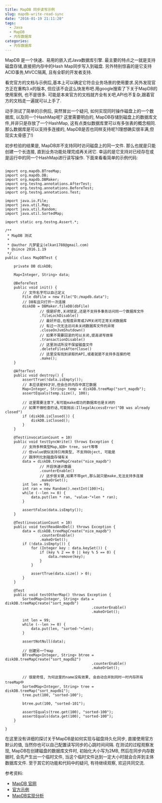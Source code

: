 ```yaml
---
title: MapDB 同步读写示例
slug: mapdb-write-read-sync
date: "2016-01-19 21:11:20"
tags: 
  - Java
  - MapDB
  - 内存数据库
categories:
  - 内存数据库
---
```


MapDB 是一个快速、易用的嵌入式Java数据库引擎. 最主要的特点之一就是支持磁盘存储,直接把内存中的Hash Map同步写入到磁盘. 另外特别惊喜的是它支持ACID事务,MVCC隔离, 且有全职的开发者支持.


看完官方的文档与示例后,基本上可以确定它符合业务场景的使用要求.另外发现官方正在重构3.x的版本, 但应该不会这么快发布吧.用google搜索了下关于MapDB的使用案例, 也不是很多. 可能是本来官方的文档就齐全有关吧,API也不复杂,跟着官方的文档走一遍就可以上手了.

<!--more-->

动手测试了简单的示例后, 突然冒出一个疑问, 如何实现同时操作磁盘上的一个数据库, 以及同一个HashMap呢? 这里需要明白的, MapDB存储到磁盘上的数据库文件,并非只是存放了一个HashMap, 这有点类似数据库里可以有多张表的概念相同. 那么数据库是可以支持多连接的, MapDB是否也同样支持呢?(理想确实很丰满,但现实太骨感了!)

初步检验的结果是, MapDB并不支持同时访问磁盘上的同一文件. 那么也就是只能创建一个长连接, 直到业务功能处理完成再关闭它. 幸运的是它支持对已经存在或是运行中的同一个HashMap进行读写操作. 下面来看看简单的示例代码:

```

import org.mapdb.BTreeMap;
import org.mapdb.DB;
import org.mapdb.DBMaker;
import org.testng.annotations.AfterTest;
import org.testng.annotations.BeforeTest;
import org.testng.annotations.Test;

import java.io.File;
import java.util.Map;
import java.util.Random;
import java.util.SortedMap;

import static org.testng.Assert.*;

/**
 * MapDB 测试
 *
 * @author 凡梦星尘(elkan1788@gmail.com)
 * @since 2016.1.19
 */
public class MapDBTest {

    private DB diskDB;

    Map<Integer, String> data;

    @BeforeTest
    public void init() {
        // 文件名字可以自己定义
        File dbFile = new File("D:/mapdb.data");
        // DB有且只打开一次连接
        diskDB = DBMaker.fileDB(dbFile)
                // 很是好奇,关闭锁定,还是不支持多事务访问同一个数据库文件
                .fileLockDisable()
                // 最好开启,在程度异常或JVM关闭可正常关闭数据库
                // 有过一次无法访问未关闭数据库文件的异常
                .closeOnJvmShutdown()
                // 如果不需要回滚的可以关闭,提高读写效率
                .transactionDisable()
                // 这里测试所没不保留磁盘文件
                .deleteFilesAfterClose()
                // 这里没有找到读取的API,或者就是不支持多连接的吧
                .make();
    }

    @AfterTest
    public void destroy() {
        assertTrue(!data.isEmpty());
        // 本应该是99才对,但会合并内存中其它数据
        Map<Integer, String> temp = diskDB.treeMap("sort_mapdb");
        assertEquals(temp.size(), 100);

        // 这里需要注意下,有可能make成功的数据库也是关闭的
        // 如果不做检查的话,可能抛出:IllegalAccessError("DB was already closed")
        if (diskDB.isClosed()) {
            diskDB.isClosed();
        }
    }

    @Test(invocationCount = 10)
    public void testSyncWrite() throws Exception {
        // 支持多种类型Map,如B+ tree, sort等等
        // 但value貌似支持引用类型, 不支持Object, 可能是
        // 跟序列化到磁盘存储有关
        data = diskDB.treeMapCreate("nice_mapdb")
                // 开启快速计数器
                .counterEnable()
                // 这步很关键,如果不带get,那么就只是make,无法支持多连接
                .makeOrGet();
        int len = 99;
        int ran = new Random().nextInt(100)+1;
        while (--len >= 0) {
            data.put(len * ran, "value-"+len * ran);
        }

        assertFalse(data.isEmpty());
    }

    @Test(invocationCount = 10)
    public void testReadAndDel() throws Exception {
        data = diskDB.treeMapCreate("nice_mapdb")
                .counterEnable()
                .makeOrGet();
        if (!data.isEmpty()) {
            for (Integer key : data.keySet()) {
                if (key % 2 == 0 || key % 5 == 0) {
                    data.remove(key);
                }
            }

            assertTrue(data.size() > 0);
        }
    }

    @Test
    public void testOtherMap() throws Exception {
        SortedMap<Integer, String> data = diskDB.treeMapCreate("sort_mapdb")
                                        .counterEnable()
                                        .makeOrGet();

        int len = 99;
        while (--len >= 0) {
            data.put(len, "sorted-"+len);
        }

        assertNotNull(data);

        // 创建另一个map
        BTreeMap<Integer, String> btree = diskDB.treeMapCreate("sort_mapdb2")
                                        .counterEnable()
                                        .makeOrGet();

        // 很是奇怪, 为何这里的name没有效果, 会自动合并到同时一时内存所有treeMap中
        SortedMap<Integer, String> tree = diskDB.treeMap("sort_mapdb1");
        tree.put(100, "sorted-100");

        btree.put(100, "sorted-101");

        assertEquals(tree.get(100), "sorted-100");
        assertEquals(data.get(100), "sorted-100");
    }

}

```

在这里没有详细的探讨关于MapDB是如何实现与磁盘持久化同步, 直接使用官方默认的值, 当然你也可以自己配置读写同步的心跳时间间隔. 在测试的过程观察发现, MapDB在创建磁盘的数据库文件时, 初始化大小写为2MB, 然后在同步内存数据时, 会先产生出一个临时文件, 当这个临时文件达到一定大小时就会合并到主体数据库文件. 至于其它的功能和代码中的疑问, 有待继续观察, 欢迎共同交流.


参考资料:

- [MapDB 官网](http://www.mapdb.org/)
- [官方示例](https://github.com/jankotek/MapDB/tree/master/src/test/java/examples)
- [MapDB实现分析](http://hill007299.iteye.com/blog/2031208)

